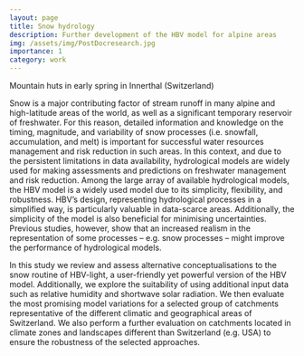 ```yaml
---
layout: page
title: Snow hydrology
description: Further development of the HBV model for alpine areas
img: /assets/img/PostDocresearch.jpg
importance: 1
category: work
---
```


<div class="row">
    <div class="col-sm mt-3 mt-md-0">
        <img class="img-fluid rounded z-depth-1" src="{{ '/assets/img/PostDocresearch.png' | relative_url }}" alt="" title="example image"/>
    </div>
</div>
<div class="caption">
    Mountain huts in early spring in Innerthal (Switzerland)
</div>

Snow is a major contributing factor of stream runoff in many alpine and high-latitude areas of the world, as well as a significant temporary reservoir of freshwater. For this reason, detailed information and knowledge on the timing, magnitude, and variability of snow processes (i.e. snowfall, accumulation, and melt) is important for successful water resources management and risk reduction in such areas. In this context, and due to the persistent limitations in data availability, hydrological models are widely used for making assessments and predictions on freshwater management and risk reduction. Among the large array of available hydrological models, the HBV model is a widely used model due to its simplicity, flexibility, and robustness. HBV’s design, representing hydrological processes in a simplified way, is particularly valuable in data-scarce areas. Additionally, the simplicity of the model is also beneficial for minimising uncertainties. Previous studies, however, show that an increased realism in the representation of some processes – e.g. snow processes – might improve the performance of hydrological models.

In this study we review and assess alternative conceptualisations to the snow routine of HBV-light, a user-friendly yet powerful version of the HBV model. Additionally, we explore the suitability of using additional input data such as relative humidity and shortwave solar radiation. We then evaluate the most promising model variations for a selected group of catchments representative of the different climatic and geographical areas of Switzerland. We also perform a further evaluation on catchments located in climate zones and landscapes different than Switzerland (e.g. USA) to ensure the robustness of the selected approaches.